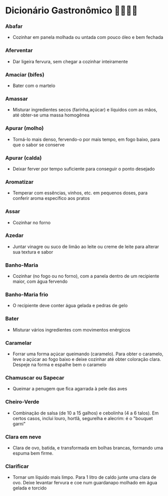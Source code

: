 ​                                                                                                                                                                                 

# Dicionário Gastronômico :man_cook::woman_cook:

### Abafar

- Cozinhar em panela molhada ou untada com pouco óleo e bem fechada

### Aferventar

- Dar ligeira fervura, sem chegar a cozinhar inteiramente

### Amaciar (bifes)

- Bater com o martelo

### Amassar

- Misturar ingredientes secos (farinha,açúcar) e líquidos com as mãos, até obter-se uma massa homogênea

### Apurar (molho)

- Torná-lo mais denso, fervendo-o por mais tempo, em fogo baixo, para que o sabor se conserve

### Apurar (calda)

- Deixar ferver por tempo suficiente para conseguir o ponto desejado

### Aromatizar

- Temperar com essências, vinhos, etc. em pequenos doses, para conferir aroma específico aos pratos

### Assar

- Cozinhar no forno

### Azedar 

- Juntar vinagre ou suco de limão ao leite ou creme de leite para alterar sua textura e sabor

### Banho-Maria

- Cozinhar (no fogo ou no forno), com a panela dentro de um recipiente maior, com água fervendo

### Banho-Maria frio

- O recipiente deve conter água  gelada e pedras de gelo

### Bater

- Misturar vários ingredientes com movimentos enérgicos

### Caramelar 

- Forrar uma forma açúcar queimando (caramelo). Para obter o caramelo, leve o açúcar ao fogo baixo e deixe cozinhar até obter coloração clara. Despeje na forma e espalhe bem o caramelo

### Chamuscar ou Sapecar

- Queimar a penugem que fica agarrada à pele das aves

### Cheiro-Verde

- Combinação de salsa (de 10 a 15 galhos) e cebolinha (4 a 6 talos). Em certos casos, inclui louro, hortlã, segurelha e alecrim: é o "bouquet garni"

### Clara em neve

- Clara de ovo, batida, e transformada em bolhas brancas, formando uma espuma bem firme.

### Clarificar 

- Tornar um líquido mais limpo. Para 1 litro de caldo junte uma clara de ovo. Deixe levantar fervura e coe num guardanapo molhado em água gelada e torcido

